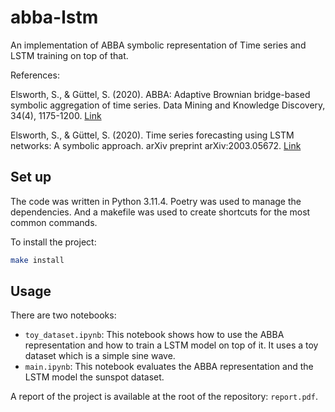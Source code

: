 # abba-lstm
An implementation of ABBA symbolic representation of Time series and LSTM training on top of that.

References:

Elsworth, S., & Güttel, S. (2020). ABBA: Adaptive Brownian bridge-based symbolic aggregation of time series. Data Mining and Knowledge Discovery, 34(4), 1175-1200. [Link](https://arxiv.org/abs/2003.12469)

Elsworth, S., & Güttel, S. (2020). Time series forecasting using LSTM networks: A symbolic approach. arXiv preprint arXiv:2003.05672. [Link](https://arxiv.org/abs/2003.05672)


## Set up

The code was written in Python 3.11.4. Poetry was used to manage the dependencies. And a makefile was used to create shortcuts for the most common commands.

To install the project:

```bash
make install
```

## Usage

There are two notebooks:
- `toy_dataset.ipynb`: This notebook shows how to use the ABBA representation and how to train a LSTM model on top of it. It uses a toy dataset which is a simple sine wave.
- `main.ipynb`: This notebook evaluates the ABBA representation and the LSTM model the sunspot dataset.

A report of the project is available at the root of the repository: `report.pdf`.

